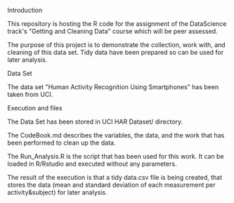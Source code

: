 Introduction

This repository is hosting the R code for the assignment of the DataScience track's "Getting and Cleaning Data" course which will be peer assessed.

The purpose of this project is to demonstrate the collection, work with, and cleaning of this data set. Tidy data have been prepared so can be used for later analysis.

Data Set

The data set "Human Activity Recognition Using Smartphones" has been taken from UCI.

Execution and files

The Data Set has been stored in UCI HAR Dataset/ directory.

The CodeBook.md describes the variables, the data, and the work that has been performed to clean up the data.

The Run_Analysis.R is the script that has been used for this work. It can be loaded in R/Rstudio and executed without any parameters.


The result of the execution is that a tidy data.csv file is being created, that stores the data (mean and standard deviation of each measurement per activity&subject) for later analysis.
